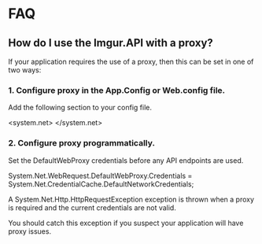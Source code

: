 # FAQ

## How do I use the Imgur.API with a proxy?
If your application requires the use of a proxy, then this can be set in one of two ways:

### 1. Configure proxy in the App.Config or Web.config file.
Add the following section to your config file.
  
  <system.net>
    <defaultProxy useDefaultCredentials="true" />
  </system.net>
  
### 2. Configure proxy programmatically.
Set the DefaultWebProxy credentials before any API endpoints are used.
  
  System.Net.WebRequest.DefaultWebProxy.Credentials = System.Net.CredentialCache.DefaultNetworkCredentials;
  
A System.Net.Http.HttpRequestException exception is thrown when a proxy is required and the current credentials are not valid.

You should catch this exception if you suspect your application will have proxy issues.